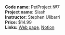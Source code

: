 **Code name:** PetProject №7  
**Project name:** Slash  
**Instructor:** Stephen Ulibarri  
**Price:** $14.99  
**Links:**
[Web page](https://www.udemy.com/course/unreal-engine-5-the-ultimate-game-developer-course/),
[Notion](https://www.notion.so/Unreal-Engine-5-C-The-Ultimate-Game-Developer-Course-378277d94f324485bdd9abe7d03a6dec)  